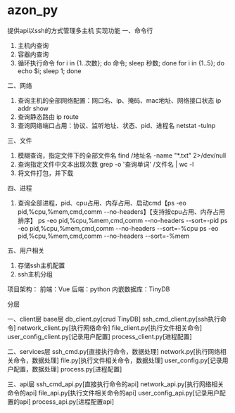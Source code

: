 # azon_py
提供api以ssh的方式管理多主机
实现功能
一、命令行
1. 主机内查询
2. 容器内查询
3. 循环执行命令
for i in {1..次数}; do 命令; sleep 秒数; done
for i in {1..5}; do echo $i; sleep 1; done

二、网络
1. 查询主机的全部网络配置：网口名、ip、掩码、mac地址、网络接口状态
ip addr show
2. 查询静态路由
ip route
3. 查询网络端口占用：协议、监听地址、状态、pid、进程名
netstat -tulnp

三、文件
1. 模糊查询，指定文件下的全部文件名
find /地址名 -name "*.txt" 2>/dev/null
2. 查询指定文件中文本出现次数
grep -o '查询单词' /文件名 | wc -l
3. 将文件打包，并下载

四、进程
1. 查询全部进程，pid、cpu占用、内存占用、启动cmd【ps -eo pid,%cpu,%mem,cmd,comm --no-headers】【支持按cpu占用、内存占用排序】
ps -eo pid,%cpu,%mem,cmd,comm --no-headers --sort=-pid
ps -eo pid,%cpu,%mem,cmd,comm --no-headers --sort=-%cpu
ps -eo pid,%cpu,%mem,cmd,comm --no-headers --sort=-%mem


五、用户相关
1. 存储ssh主机配置
2. ssh主机分组

项目架构：
    前端：Vue
    后端：python
    内嵌数据库：TinyDB

分层

一、client层
base层
    db_client.py[crud TinyDB]
    ssh_cmd_client.py[ssh执行命令]
network_client.py[执行网络命令]
file_client.py[执行文件相关命令]
user_config_client.py[记录用户配置]
process_client.py[进程配置]

二、services层
ssh_cmd.py[直接执行命令，数据处理]
network.py[执行网络相关命令，数据处理]
file.py[执行文件相关命令，数据处理]
user_config.py[记录用户配置，数据处理]
process.py[进程配置]

三、api层
ssh_cmd_api.py[直接执行命令的api]
network_api.py[执行网络相关命令的api]
file_api.py[执行文件相关命令的api]
user_config_api.py[记录用户配置的api]
process_api.py[进程配置api]
